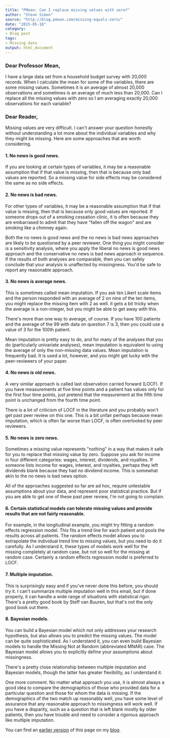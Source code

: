 ```yaml
---
title: "PMean: Can I replace missing values with zero?"
author: "Steve Simon"
source: "http://blog.pmean.com/missing-equals-zero/"
date: "2015-05-18"
category: 
- Blog post
tags:
- Missing data
output: html_document
---
```


### Dear Professor Mean,

I have a large data set from a household budget survey with 20,000 records. When I calculate the mean for some of the variables, there are some missing values. Sometimes it is an average of almost 20,000 observations and sometimes is an average of much less than 20,000. Can I replace all the missing values with zero so I am averaging exactly 20,000 observations for each variable?

<!---More--->

### Dear Reader,

Missing values are very difficult. I can't answer your question honestly without understanding a lot more about the individual variables and why they might be missing. Here are some approaches that are worth considering.

#### 1. No news is good news.

If you are looking at certain types of variables, it may be a reasonable assumption that if that value is missing, then that is because only bad values are reported. So a missing value for side effects may be considered the same as no side effects.

#### 2. No news is bad news.

For other types of variables, it may be a reasonable assumption that if that value is missing, then that is because only good values are reported. If someone drops out of a smoking cessation clinic, it is often because they are embarrased to admit that they have "fallen off the wagon" and are smoking like a chimney again.

Both the no news is good news and the no news is bad news approaches are likely to be questioned by a peer reviewer. One thing you might consider is a sensitivity analysis, where you apply the liberal no news is good news approach and the conservative no news is bad news approach in sequence. If the results of both analyses are comparable, then you can safely conclude that your analysis is unaffected by missingness. You'd be safe to report any reasonable approach.

#### 3. No news is average news.

This is sometimes called mean imputation. If you ask ten Likert scale items and the person responded with an average of 2 on nine of the ten items, you might replace the missing item with 2 as well. it gets a bit tricky when the average is a non-integer, but you might be able to get away with this.

There's more than one way to average, of course. If you have 100 patients and the average of the 99 with data on question 7 is 3, then you could use a value of 3 for the 100th patient.

Mean imputation is pretty easy to do, and for many of the analyses that you do (particularly univariate analyses), mean imputation is equivalent to using the average of only the non-missing data values. Mean imputation is frequently bad. It is used a lot, however, and you might get lucky with the peer-reviewers of your paper.

#### 4. No news is old news.

A very similar approach is called last observation carried forward (LOCF). If you have measurements at five time points and a patient has values only for the first four time points, just pretend that the measurement at the fifth time point is unchanged from the fourth time point.

There is a lot of criticism of LOCF in the literature and you probably won't get past peer review on this one. This is a bit unfair perhaps because mean imputation, which is often far worse than LOCF, is often overlooked by peer reviewers.

#### 5. No news is zero news.

Sometimes a missing value represents "nothing" in a way that makes it safe for you to replace that missing value by zero. Suppose you ask for income in four different categories: wages, interest, dividends, and royalties. If someone lists income for wages, interest, and royalties, perhaps they left dividends blank because they had no dividend income. This is somewhat akin to the no news is bad news option.

All of the approaches suggested so far are ad hoc, require untestable assumptions about your data, and represent poor statistical practice. But if you are able to get one of these past peer review, I'm not going to complain.

#### 6. Certain statistical models can tolerate missing values and provide results that are not fairly reasonable.

For example, in the longitudinal example, you might try fitting a random effects regression model. This fits a trend line for each patient and pools the results across all patients. The random effects model allows you to extrapolate the individual trend line to missing values, but you need to do it carefully. As I understand it, these types of models work well for the missing completely at random case, but not so well for the missing at random case. Certainly a random effects regression model is preferred to LOCF.

#### 7. Multiple imputation.

This is surprisingly easy and if you've never done this before, you should try it. I can't summarize multiple imputation well in this email, but if done properly, it can handle a wide range of situations with statistical rigor. There's a pretty good book by Steff van Buuren, but that's not the only good book out there.

#### 8. Bayesian models.

You can build a Bayesian model which not only addresses your research hypothesis, but also allows you to predict the missing values. The model can be quite sophisticated. As I understand it, you can even build Bayesian models to handle the Missing Not at Random (abbreviated MNAR) case. The Bayesian model allows you to explicitly define your assumptions about missingness.

There's a pretty close relationship between multiple imputation and Bayesian models, though the latter has greater flexibility, as I understand it.

One more comment. No matter what approach you use, it is almost always a good idea to compare the demographics of those who provided data for a particular question and those for whom the data is missing. If the demographics of the two match up reasonably well, you have some level of assurance that any reasonable approach to missingness will work well. If you have a disparity, such as a question that is left blank mostly by older patients, then you have trouble and need to consider a rigorous approach like multiple imputation.

You can find an [earlier version][sim1] of this page on my [blog][sim2].

[sim1]: http://blog.pmean.com/missing-equals-zero/
[sim2]: http://blog.pmean.com




